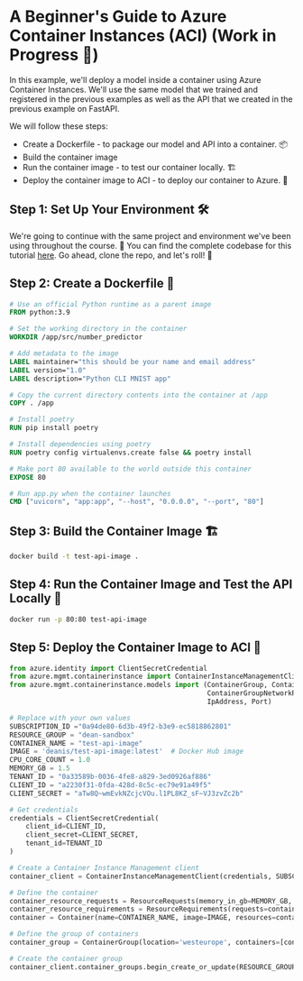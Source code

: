 # A Beginner's Guide to Azure Container Instances (ACI) (Work in Progress 🚧)

In this example, we'll deploy a model inside a container using Azure Container Instances. We'll use the same model that we trained and registered in the previous examples as well as the API that we created in the previous example on FastAPI.

We will follow these steps:

- Create a Dockerfile - to package our model and API into a container. 📦
- Build the container image 
- Run the container image - to test our container locally. 🏗️
- Deploy the container image to ACI - to deploy our container to Azure. 🚀

## Step 1: Set Up Your Environment 🛠️

We're going to continue with the same project and environment we've been using throughout the course. 🌱 You can find the complete codebase for this tutorial [here](https://github.com/Deanis/Example-App.git). Go ahead, clone the repo, and let's roll! 📂

## Step 2: Create a Dockerfile 🐳

```dockerfile
# Use an official Python runtime as a parent image
FROM python:3.9

# Set the working directory in the container
WORKDIR /app/src/number_predictor

# Add metadata to the image
LABEL maintainer="this should be your name and email address"
LABEL version="1.0"
LABEL description="Python CLI MNIST app"

# Copy the current directory contents into the container at /app
COPY . /app

# Install poetry
RUN pip install poetry

# Install dependencies using poetry
RUN poetry config virtualenvs.create false && poetry install

# Make port 80 available to the world outside this container
EXPOSE 80

# Run app.py when the container launches
CMD ["uvicorn", "app:app", "--host", "0.0.0.0", "--port", "80"]
```	

## Step 3: Build the Container Image 🏗️

```bash
docker build -t test-api-image .
```

## Step 4: Run the Container Image and Test the API Locally 🧪

```bash
docker run -p 80:80 test-api-image
```

## Step 5: Deploy the Container Image to ACI 🚀

```python
from azure.identity import ClientSecretCredential
from azure.mgmt.containerinstance import ContainerInstanceManagementClient
from azure.mgmt.containerinstance.models import (ContainerGroup, Container, ResourceRequests, ResourceRequirements, 
                                                 ContainerGroupNetworkProtocol, OperatingSystemTypes,
                                                 IpAddress, Port)

# Replace with your own values
SUBSCRIPTION_ID ="0a94de80-6d3b-49f2-b3e9-ec5818862801"
RESOURCE_GROUP = "dean-sandbox"
CONTAINER_NAME = "test-api-image"
IMAGE = 'deanis/test-api-image:latest'  # Docker Hub image
CPU_CORE_COUNT = 1.0
MEMORY_GB = 1.5
TENANT_ID = "0a33589b-0036-4fe8-a829-3ed0926af886"
CLIENT_ID = "a2230f31-0fda-428d-8c5c-ec79e91a49f5"
CLIENT_SECRET = "aTw8Q~wmEvkNZcjcVOu.l1PL8KZ_sF~VJ3zvZc2b"

# Get credentials
credentials = ClientSecretCredential(
    client_id=CLIENT_ID,
    client_secret=CLIENT_SECRET,
    tenant_id=TENANT_ID
)

# Create a Container Instance Management client
container_client = ContainerInstanceManagementClient(credentials, SUBSCRIPTION_ID)

# Define the container
container_resource_requests = ResourceRequests(memory_in_gb=MEMORY_GB, cpu=CPU_CORE_COUNT)
container_resource_requirements = ResourceRequirements(requests=container_resource_requests)
container = Container(name=CONTAINER_NAME, image=IMAGE, resources=container_resource_requirements, ports=[Port(port=80)])

# Define the group of containers
container_group = ContainerGroup(location='westeurope', containers=[container], os_type=OperatingSystemTypes.linux, ip_address=IpAddress(ports=[Port(protocol=ContainerGroupNetworkProtocol.tcp, port=80)], type='Public'))

# Create the container group
container_client.container_groups.begin_create_or_update(RESOURCE_GROUP, CONTAINER_NAME, container_group)
```

